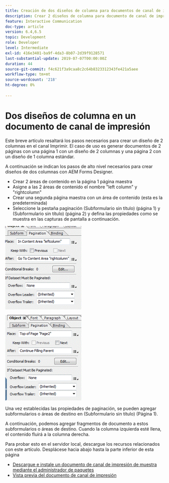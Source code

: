 ```yaml
---
title: Creación de dos diseños de columna para documentos de canal de impresión
description: Crear 2 diseños de columna para documento de canal de impresión
feature: Interactive Communication
doc-type: article
version: 6.4,6.5
topic: Development
role: Developer
level: Intermediate
exl-id: 416e3401-ba9f-4da3-8b07-2d39f9128571
last-substantial-update: 2019-07-07T00:00:00Z
duration: 44
source-git-commit: f4c621f3a9caa8c2c64b8323312343fe421a5aee
workflow-type: tm+mt
source-wordcount: '218'
ht-degree: 0%

---
```


# Dos diseños de columna en un documento de canal de impresión

Este breve artículo resaltará los pasos necesarios para crear un diseño de 2 columnas en el canal Imprimir. El caso de uso es generar documentos de 2 páginas con una página 1 con un diseño de 2 columnas y una página 2 con un diseño de 1 columna estándar.

A continuación se indican los pasos de alto nivel necesarios para crear diseños de dos columnas con AEM Forms Designer.

* Crear 2 áreas de contenido en la página 1 página maestra
* Asigne a las 2 áreas de contenido el nombre &quot;left column&quot; y &quot;rightcolumn&quot;
* Crear una segunda página maestra con un área de contenido (esta es la predeterminada)
* Seleccione la pestaña paginación (Subformulario sin título) (página 1) y (Subformulario sin título) (página 2) y defina las propiedades como se muestra en las capturas de pantalla a continuación.

![página1](assets/untitledsubform_paginationproperties.gif)

![página2](assets/untitled_subformpage2.gif)

Una vez establecidas las propiedades de paginación, se pueden agregar subformularios o áreas de destino en (Subformulario sin título) (Página 1).

A continuación, podemos agregar fragmentos de documento a estos subformularios o áreas de destino. Cuando la columna izquierda esté llena, el contenido fluirá a la columna derecha.

Para probar esto en el servidor local, descargue los recursos relacionados con este artículo. Desplácese hacia abajo hasta la parte inferior de esta página

* [Descargue e instale un documento de canal de impresión de muestra mediante el administrador de paquetes](assets/print-channel-with-two-column-layout.zip)
* [Vista previa del documento de canal de impresión](http://localhost:4502/content/dam/formsanddocuments/2columnlayout/jcr:content?channel=print&amp;mode=preview&amp;dataRef=service%3A%2F%2FFnDTestData&amp;wcmmode=disabled)
